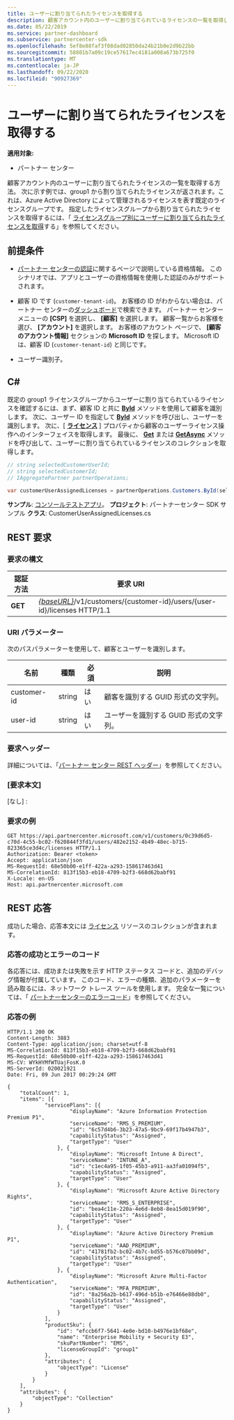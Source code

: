 ```yaml
---
title: ユーザーに割り当てられたライセンスを取得する
description: 顧客アカウント内のユーザーに割り当てられているライセンスの一覧を取得します。
ms.date: 05/22/2019
ms.service: partner-dashboard
ms.subservice: partnercenter-sdk
ms.openlocfilehash: 5ef8e88faf3f08dad02850da24b21b0e2d9b22bb
ms.sourcegitcommit: 58801b7a09c19ce57617ec4181a008a673b725f0
ms.translationtype: MT
ms.contentlocale: ja-JP
ms.lasthandoff: 09/22/2020
ms.locfileid: "90927369"
---
```

# <a name="get-licenses-assigned-to-a-user"></a>ユーザーに割り当てられたライセンスを取得する

**適用対象:**

- パートナー センター

顧客アカウント内のユーザーに割り当てられたライセンスの一覧を取得する方法。 次に示す例では、group1 から割り当てられたライセンスが返されます。これは、Azure Active Directory によって管理されるライセンスを表す既定のライセンスグループです。 指定したライセンスグループから割り当てられたライセンスを取得するには、「 [ライセンスグループ別にユーザーに割り当てられたライセンスを取得](get-licenses-assigned-to-a-user-by-license-group.md)する」を参照してください。

## <a name="prerequisites"></a>前提条件

- [パートナー センターの認証](partner-center-authentication.md)に関するページで説明している資格情報。 このシナリオでは、アプリとユーザーの資格情報を使用した認証のみがサポートされます。

- 顧客 ID です (`customer-tenant-id`)。 お客様の ID がわからない場合は、パートナー センターの[ダッシュボード](https://partner.microsoft.com/dashboard)で検索できます。 パートナー センター メニューの **[CSP]** を選択し、 **[顧客]** を選択します。 顧客一覧からお客様を選び、 **[アカウント]** を選択します。 お客様のアカウント ページで、 **[顧客のアカウント情報]** セクションの **Microsoft ID** を探します。 Microsoft ID は、顧客 ID (`customer-tenant-id`) と同じです。

- ユーザー識別子。

## <a name="c"></a>C\#

既定の group1 ライセンスグループからユーザーに割り当てられているライセンスを確認するには、まず、顧客 ID と共に [**ById**](/dotnet/api/microsoft.store.partnercenter.customers.icustomercollection.byid) メソッドを使用して顧客を識別します。 次に、ユーザー ID を指定して [**ById**](/dotnet/api/microsoft.store.partnercenter.customerusers.icustomerusercollection.byid) メソッドを呼び出し、ユーザーを識別します。 次に、[ [**ライセンス**](/dotnet/api/microsoft.store.partnercenter.customerusers.icustomeruser.licenses) ] プロパティから顧客のユーザーライセンス操作へのインターフェイスを取得します。 最後に、 [**Get**](/dotnet/api/microsoft.store.partnercenter.customerusers.icustomeruserlicensecollection.get) または [**GetAsync**](/dotnet/api/microsoft.store.partnercenter.customerusers.icustomeruserlicensecollection.getasync) メソッドを呼び出して、ユーザーに割り当てられているライセンスのコレクションを取得します。

``` csharp
// string selectedCustomerUserId;
// string selectedCustomerId;
// IAggregatePartner partnerOperations;

var customerUserAssignedLicenses = partnerOperations.Customers.ById(selectedCustomerId).Users.ById(selectedCustomerUserId).Licenses.Get();
```

**サンプル**: [コンソールテストアプリ](console-test-app.md)。 **プロジェクト**: パートナーセンター SDK サンプル **クラス**: CustomerUserAssignedLicenses.cs

## <a name="rest-request"></a>REST 要求

### <a name="request-syntax"></a>要求の構文

| 認証方法  | 要求 URI                                                                                              |
|---------|----------------------------------------------------------------------------------------------------------|
| **GET** | [*{baseURL}*](partner-center-rest-urls.md)/v1/customers/{customer-id}/users/{user-id}/licenses HTTP/1.1 |

### <a name="uri-parameter"></a>URI パラメーター

次のパスパラメーターを使用して、顧客とユーザーを識別します。

| 名前        | 種類   | 必須 | 説明                                           |
|-------------|--------|----------|-------------------------------------------------------|
| customer-id | string | はい      | 顧客を識別する GUID 形式の文字列。 |
| user-id     | string | はい      | ユーザーを識別する GUID 形式の文字列。     |

### <a name="request-headers"></a>要求ヘッダー

詳細については、「[パートナー センター REST ヘッダー](headers.md)」を参照してください。

### <a name="request-body"></a>[要求本文]

[なし] :

### <a name="request-example"></a>要求の例

```http
GET https://api.partnercenter.microsoft.com/v1/customers/0c39d6d5-c70d-4c55-bc02-f620844f3fd1/users/482e2152-4b49-48ec-b715-823365ce3d4c/licenses HTTP/1.1
Authorization: Bearer <token>
Accept: application/json
MS-RequestId: 68e50b00-e1ff-422a-a293-158617463d41
MS-CorrelationId: 813f15b3-eb18-4709-b2f3-668d62babf91
X-Locale: en-US
Host: api.partnercenter.microsoft.com
```

## <a name="rest-response"></a>REST 応答

成功した場合、応答本文には [ライセンス](license-resources.md#license) リソースのコレクションが含まれます。

### <a name="response-success-and-error-codes"></a>応答の成功とエラーのコード

各応答には、成功または失敗を示す HTTP ステータス コードと、追加のデバッグ情報が付属しています。 このコード、エラーの種類、追加のパラメーターを読み取るには、ネットワーク トレース ツールを使用します。 完全な一覧については、「 [パートナーセンターのエラーコード](error-codes.md)」を参照してください。

### <a name="response-example"></a>応答の例

```http
HTTP/1.1 200 OK
Content-Length: 3883
Content-Type: application/json; charset=utf-8
MS-CorrelationId: 813f15b3-eb18-4709-b2f3-668d62babf91
MS-RequestId: 68e50b00-e1ff-422a-a293-158617463d41
MS-CV: WYkHYMfWTUajFosK.0
MS-ServerId: 020021921
Date: Fri, 09 Jun 2017 00:29:24 GMT

{
    "totalCount": 1,
    "items": [{
            "servicePlans": [{
                    "displayName": "Azure Information Protection Premium P1",
                    "serviceName": "RMS_S_PREMIUM",
                    "id": "6c57d4b6-3b23-47a5-9bc9-69f17b4947b3",
                    "capabilityStatus": "Assigned",
                    "targetType": "User"
                }, {
                    "displayName": "Microsoft Intune A Direct",
                    "serviceName": "INTUNE_A",
                    "id": "c1ec4a95-1f05-45b3-a911-aa3fa01094f5",
                    "capabilityStatus": "Assigned",
                    "targetType": "User"
                }, {
                    "displayName": "Microsoft Azure Active Directory Rights",
                    "serviceName": "RMS_S_ENTERPRISE",
                    "id": "bea4c11e-220a-4e6d-8eb8-8ea15d019f90",
                    "capabilityStatus": "Assigned",
                    "targetType": "User"
                }, {
                    "displayName": "Azure Active Directory Premium P1",
                    "serviceName": "AAD_PREMIUM",
                    "id": "41781fb2-bc02-4b7c-bd55-b576c07bb09d",
                    "capabilityStatus": "Assigned",
                    "targetType": "User"
                }, {
                    "displayName": "Microsoft Azure Multi-Factor Authentication",
                    "serviceName": "MFA_PREMIUM",
                    "id": "8a256a2b-b617-496d-b51b-e76466e88db0",
                    "capabilityStatus": "Assigned",
                    "targetType": "User"
                }
            ],
            "productSku": {
                "id": "efccb6f7-5641-4e0e-bd10-b4976e1bf68e",
                "name": "Enterprise Mobility + Security E3",
                "skuPartNumber": "EMS",
                "licenseGroupId": "group1"
            },
            "attributes": {
                "objectType": "License"
            }
        }
    ],
    "attributes": {
        "objectType": "Collection"
    }
}
```